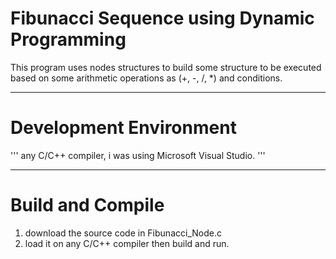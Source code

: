 # Fibunacci Sequence using Dynamic Programming
This program uses nodes structures to build some structure to be executed based on some arithmetic operations as (+, -, /, *) and conditions.

<hr>

# Development Environment
'''
any C/C++ compiler, i was using Microsoft Visual Studio.
'''

<hr>

# Build and Compile
1. download the source code in Fibunacci_Node.c
2. load it on any C/C++ compiler then build and run.



